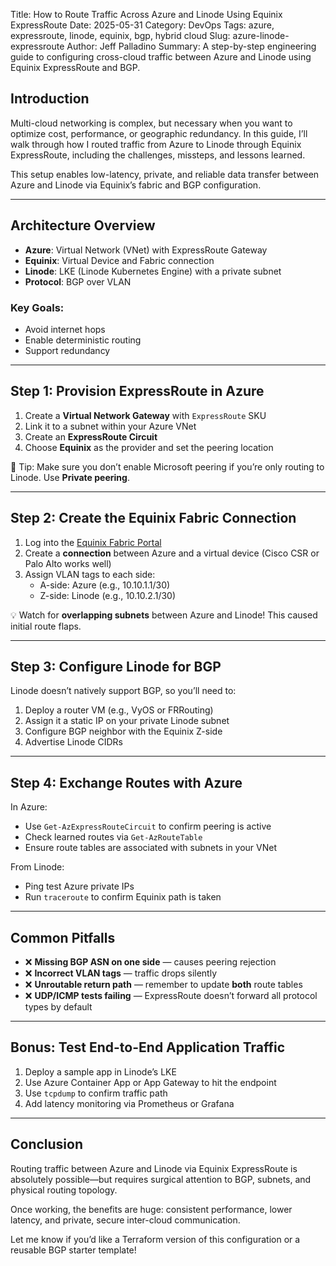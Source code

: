 Title: How to Route Traffic Across Azure and Linode Using Equinix ExpressRoute
Date: 2025-05-31
Category: DevOps
Tags: azure, expressroute, linode, equinix, bgp, hybrid cloud
Slug: azure-linode-expressroute
Author: Jeff Palladino
Summary: A step-by-step engineering guide to configuring cross-cloud traffic between Azure and Linode using Equinix ExpressRoute and BGP.

## Introduction

Multi-cloud networking is complex, but necessary when you want to optimize cost, performance, or geographic redundancy. In this guide, I’ll walk through how I routed traffic from Azure to Linode through Equinix ExpressRoute, including the challenges, missteps, and lessons learned.

This setup enables low-latency, private, and reliable data transfer between Azure and Linode via Equinix’s fabric and BGP configuration.

---

## Architecture Overview

- **Azure**: Virtual Network (VNet) with ExpressRoute Gateway
- **Equinix**: Virtual Device and Fabric connection
- **Linode**: LKE (Linode Kubernetes Engine) with a private subnet
- **Protocol**: BGP over VLAN

### Key Goals:
- Avoid internet hops
- Enable deterministic routing
- Support redundancy

---

## Step 1: Provision ExpressRoute in Azure

1. Create a **Virtual Network Gateway** with `ExpressRoute` SKU
2. Link it to a subnet within your Azure VNet
3. Create an **ExpressRoute Circuit**
4. Choose **Equinix** as the provider and set the peering location

📌 Tip: Make sure you don’t enable Microsoft peering if you’re only routing to Linode. Use **Private peering**.

---

## Step 2: Create the Equinix Fabric Connection

1. Log into the [Equinix Fabric Portal](https://fabric.equinix.com/)
2. Create a **connection** between Azure and a virtual device (Cisco CSR or Palo Alto works well)
3. Assign VLAN tags to each side:
   - A-side: Azure (e.g., 10.10.1.1/30)
   - Z-side: Linode (e.g., 10.10.2.1/30)

💡 Watch for **overlapping subnets** between Azure and Linode! This caused initial route flaps.

---

## Step 3: Configure Linode for BGP

Linode doesn’t natively support BGP, so you’ll need to:

1. Deploy a router VM (e.g., VyOS or FRRouting)
2. Assign it a static IP on your private Linode subnet
3. Configure BGP neighbor with the Equinix Z-side
4. Advertise Linode CIDRs

---

## Step 4: Exchange Routes with Azure

In Azure:
- Use `Get-AzExpressRouteCircuit` to confirm peering is active
- Check learned routes via `Get-AzRouteTable`
- Ensure route tables are associated with subnets in your VNet

From Linode:
- Ping test Azure private IPs
- Run `traceroute` to confirm Equinix path is taken

---

## Common Pitfalls

- ❌ **Missing BGP ASN on one side** — causes peering rejection
- ❌ **Incorrect VLAN tags** — traffic drops silently
- ❌ **Unroutable return path** — remember to update **both** route tables
- ❌ **UDP/ICMP tests failing** — ExpressRoute doesn’t forward all protocol types by default

---

## Bonus: Test End-to-End Application Traffic

1. Deploy a sample app in Linode’s LKE
2. Use Azure Container App or App Gateway to hit the endpoint
3. Use `tcpdump` to confirm traffic path
4. Add latency monitoring via Prometheus or Grafana

---

## Conclusion

Routing traffic between Azure and Linode via Equinix ExpressRoute is absolutely possible—but requires surgical attention to BGP, subnets, and physical routing topology.

Once working, the benefits are huge: consistent performance, lower latency, and private, secure inter-cloud communication.

Let me know if you’d like a Terraform version of this configuration or a reusable BGP starter template!
